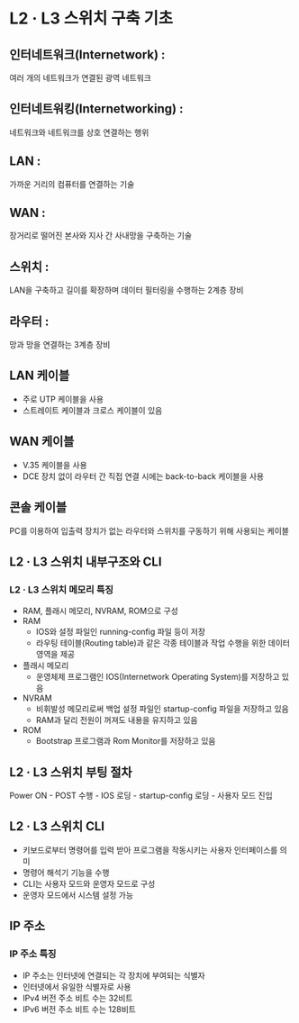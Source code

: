 # L2 · L3 스위치 구축 기초
## 인터네트워크(Internetwork) : 
여러 개의 네트워크가 연결된 광역 네트워크

## 인터네트워킹(Internetworking) : 
네트워크와 네트워크를 상호 연결하는 행위

## LAN :
가까운 거리의 컴퓨터를 연결하는 기술

## WAN :
장거리로 떨어진 본사와 지사 간 사내망을 구축하는 기술

## 스위치 : 
LAN을 구축하고 길이를 확장하며 데이터 필터링을 수행하는 2계층 장비

## 라우터 : 
망과 망을 연결하는 3계층 장비

## LAN 케이블
- 주로 UTP 케이블을 사용
- 스트레이트 케이블과 크로스 케이블이 있음

## WAN 케이블
- V.35 케이블을 사용
- DCE 장치 없이 라우터 간 직접 연결 시에는 back-to-back 케이블을 사용

## 콘솔 케이블
PC를 이용하여 입출력 장치가 없는 라우터와 스위치를 구동하기 위해 사용되는 케이블

## L2 · L3 스위치 내부구조와 CLI

### L2 · L3 스위치 메모리 특징
- RAM, 플래시 메모리, NVRAM, ROM으로 구성
- RAM
  - IOS와 설정 파일인 running-config 파일 등이 저장
  - 라우팅 테이블(Routing table)과 같은 각종 테이블과 작업 수행을 위한 데이터 영역을 제공
- 플래시 메모리
  - 운영체제 프로그램인 IOS(Internetwork Operating System)를 저장하고 있음
- NVRAM
  - 비휘발성 메모리로써 백업 설정 파일인 startup-config 파일을 저장하고 있음
  - RAM과 달리 전원이 꺼져도 내용을 유지하고 있음
- ROM
  - Bootstrap 프로그램과 Rom Monitor를 저장하고 있음

## L2 · L3 스위치 부팅 절차
Power ON - POST 수행 - IOS 로딩 - startup-config 로딩 - 사용자 모드 진입

## L2 · L3 스위치 CLI
- 키보드로부터 명령어를 입력 받아 프로그램을 작동시키는 사용자 인터페이스를 의미
- 명령어 해석기 기능을 수행
- CLI는 사용자 모드와 운영자 모드로 구성
- 운영자 모드에서 시스템 설정 가능

## IP 주소
### IP 주소 특징
- IP 주소는 인터넷에 연결되는 각 장치에 부여되는 식별자
- 인터넷에서 유일한 식별자로 사용
- IPv4 버전 주소 비트 수는 32비트
- IPv6 버전 주소 비트 수는 128비트